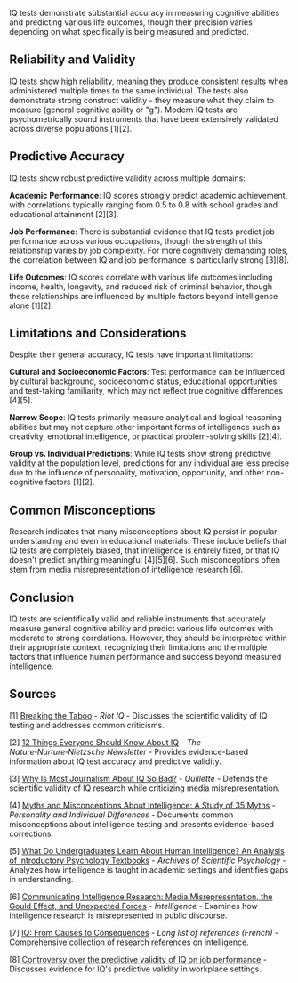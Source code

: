IQ tests demonstrate substantial accuracy in measuring cognitive abilities and predicting various life outcomes, though their precision varies depending on what specifically is being measured and predicted.

## Reliability and Validity

IQ tests show high reliability, meaning they produce consistent results when administered multiple times to the same individual. The tests also demonstrate strong construct validity - they measure what they claim to measure (general cognitive ability or "g"). Modern IQ tests are psychometrically sound instruments that have been extensively validated across diverse populations [1][2].

## Predictive Accuracy

IQ tests show robust predictive validity across multiple domains:

**Academic Performance**: IQ scores strongly predict academic achievement, with correlations typically ranging from 0.5 to 0.8 with school grades and educational attainment [2][3].

**Job Performance**: There is substantial evidence that IQ tests predict job performance across various occupations, though the strength of this relationship varies by job complexity. For more cognitively demanding roles, the correlation between IQ and job performance is particularly strong [3][8].

**Life Outcomes**: IQ scores correlate with various life outcomes including income, health, longevity, and reduced risk of criminal behavior, though these relationships are influenced by multiple factors beyond intelligence alone [1][2].

## Limitations and Considerations

Despite their general accuracy, IQ tests have important limitations:

**Cultural and Socioeconomic Factors**: Test performance can be influenced by cultural background, socioeconomic status, educational opportunities, and test-taking familiarity, which may not reflect true cognitive differences [4][5].

**Narrow Scope**: IQ tests primarily measure analytical and logical reasoning abilities but may not capture other important forms of intelligence such as creativity, emotional intelligence, or practical problem-solving skills [2][4].

**Group vs. Individual Predictions**: While IQ tests show strong predictive validity at the population level, predictions for any individual are less precise due to the influence of personality, motivation, opportunity, and other non-cognitive factors [1][2].

## Common Misconceptions

Research indicates that many misconceptions about IQ persist in popular understanding and even in educational materials. These include beliefs that IQ tests are completely biased, that intelligence is entirely fixed, or that IQ doesn't predict anything meaningful [4][5][6]. Such misconceptions often stem from media misrepresentation of intelligence research [6].

## Conclusion

IQ tests are scientifically valid and reliable instruments that accurately measure general cognitive ability and predict various life outcomes with moderate to strong correlations. However, they should be interpreted within their appropriate context, recognizing their limitations and the multiple factors that influence human performance and success beyond measured intelligence.

## Sources

[1] [Breaking the Taboo](https://www.riotiq.com/articles/breaking-the-taboo) - *Riot IQ* - Discusses the scientific validity of IQ testing and addresses common criticisms.

[2] [12 Things Everyone Should Know About IQ](https://www.stevestewartwilliams.com/p/12-things-everyone-should-know-about) - *The Nature‑Nurture‑Nietzsche Newsletter* - Provides evidence-based information about IQ test accuracy and predictive validity.

[3] [Why Is Most Journalism About IQ So Bad?](https://quillette.com/2024/10/30/why-is-most-journalism-about-intelligence-so-bad/) - *Quillette* - Defends the scientific validity of IQ research while criticizing media misrepresentation.

[4] [Myths and Misconceptions About Intelligence: A Study of 35 Myths](https://archive.jwest.org/Research/Furnham2021-MythsIntelligence.pdf) - *Personality and Individual Differences* - Documents common misconceptions about intelligence testing and presents evidence-based corrections.

[5] [What Do Undergraduates Learn About Human Intelligence? An Analysis of Introductory Psychology Textbooks](https://archive.jwest.org/Research/Warne2018-UndergradIntelligence.pdf) - *Archives of Scientific Psychology* - Analyzes how intelligence is taught in academic settings and identifies gaps in understanding.

[6] [Communicating Intelligence Research: Media Misrepresentation, the Gould Effect, and Unexpected Forces](https://archive.jwest.org/Research/Correspondence2018-CommunicatingIntelligenceResearch.pdf) - *Intelligence* - Examines how intelligence research is misrepresented in public discourse.

[7] [IQ: From Causes to Consequences](https://douance.org/qicc/references.html) - *Long list of references (French)* - Comprehensive collection of research references on intelligence.

[8] [Controversy over the predictive validity of IQ on job performance](https://humanvarieties.org/2024/06/01/controversy-over-the-predictive-validity-of-iq-on-job-performance/) - Discusses evidence for IQ's predictive validity in workplace settings.